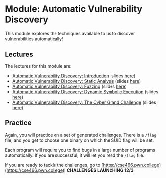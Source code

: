 # Module: Automatic Vulnerability Discovery

This module explores the techniques available to us to discover vulnerabilities automatically!

## Lectures

The lectures for this module are:

- [Automatic Vulnerability Discovery: Introduction](https://youtu.be/Isl94nzOWeo) (slides [here](https://docs.google.com/presentation/d/1Hn9bghY3i5TYPYpYu9uFMXeo5BEbZs0nw4dZYenx-Fk/edit))
- [Automatic Vulnerability Discovery: Static Analysis](https://youtu.be/BJIQ7dQcr4U) (slides [here](https://docs.google.com/presentation/d/1z4s8qLzPW9_Weh4-ipmD2z22bmHcPhgVL-b2ARbWnzY/edit))
- [Automatic Vulnerability Discovery: Fuzzing](https://youtu.be/K_2DAo5pPQQ) (slides [here](https://docs.google.com/presentation/d/1gY9bd0HBcBfd6LMS0X4vDweCZVQUiItrxAmVKrtBG_Y/edit))
- [Automatic Vulnerability Discovery: Dynamic Symbolic Execution](https://youtu.be/VJoNraxFliM) (slides [here](https://docs.google.com/presentation/d/1qRNb1NgLJsEhPbsdC0oHELK-l6kFSfxuckxQs-HfdhU/edit))
- [Automatic Vulnerability Discovery: The Cyber Grand Challenge](https://youtu.be/xiZLYoLGk1U) (slides [here](https://docs.google.com/presentation/d/1JFz8qYlHZGwbGpx7AdDRQIJnHsB_e7m49XxZkc4siQc/edit))

## Practice

Again, you will practice on a set of generated challenges.
There is a `/flag` file, and you get to choose one binary on which the SUID flag will be set.

Each program will require you to find bugs in a large number of programs automatically.
If you are successful, it will let you read the `/flag` file.

If you are ready to tackle the challenges, go to [https://cse466.pwn.college](https://cse466.pwn.college)! **CHALLENGES LAUNCHING 12/3**
